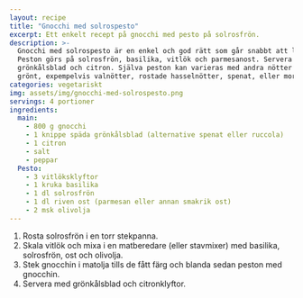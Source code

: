 ```yaml
---
layout: recipe
title: "Gnocchi med solrospesto"
excerpt: Ett enkelt recept på gnocchi med pesto på solrosfrön.
description: >-
  Gnocchi med solrospesto är en enkel och god rätt som går snabbt att laga.
  Peston görs på solrosfrön, basilika, vitlök och parmesanost. Servera med
  grönkålsblad och citron. Själva peston kan varieras med andra nötter och
  grönt, expempelvis valnötter, rostade hasselnötter, spenat, eller morotsblast.
categories: vegetariskt
img: assets/img/gnocchi-med-solrospesto.png
servings: 4 portioner
ingredients:
  main:
    - 800 g gnocchi
    - 1 knippe späda grönkålsblad (alternative spenat eller ruccola)
    - 1 citron
    - salt
    - peppar
  Pesto:
    - 3 vitlöksklyftor
    - 1 kruka basilika
    - 1 dl solrosfrön
    - 1 dl riven ost (parmesan eller annan smakrik ost)
    - 2 msk olivolja
---
```


1. Rosta solrosfrön i en torr stekpanna.
2. Skala vitlök och mixa i en matberedare (eller stavmixer) med basilika,
   solrosfrön, ost och olivolja.
3. Stek gnocchin i matolja tills de fått färg och blanda sedan peston med
   gnocchin.
4. Servera med grönkålsblad och citronklyftor.
